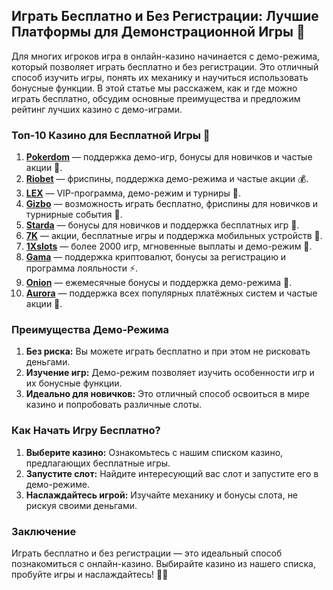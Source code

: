 ## Играть Бесплатно и Без Регистрации: Лучшие Платформы для Демонстрационной Игры 🎲

Для многих игроков игра в онлайн-казино начинается с демо-режима, который позволяет играть бесплатно и без регистрации. Это отличный способ изучить игры, понять их механику и научиться использовать бонусные функции. В этой статье мы расскажем, как и где можно играть бесплатно, обсудим основные преимущества и предложим рейтинг лучших казино с демо-играми.

### Топ-10 Казино для Бесплатной Игры 🎁

1. **[Pokerdom](https://brandplay.link/4k77v2yx)** — поддержка демо-игр, бонусы для новичков и частые акции 🎁.
2. **[Riobet](https://brandplay.link/7xBLTPyj)** — фриспины, поддержка демо-режима и частые акции 💰.
3. **[LEX](https://brandplay.link/zW4hdDFV)** — VIP-программа, демо-режим и турниры 🎉.
4. **[Gizbo](https://brandplay.link/bprXw4YV)** — возможность играть бесплатно, фриспины для новичков и турнирные события 🎰.
5. **[Starda](https://brandplay.link/fB7xwRFL)** — бонусы для новичков и поддержка бесплатных игр 🎈.
6. **[7K](https://brandplay.link/BvQyFShp)** — акции, бесплатные игры и поддержка мобильных устройств 🎯.
7. **[1Xslots](https://brandplay.link/hSB1khtr)** — более 2000 игр, мгновенные выплаты и демо-режим 🌟.
8. **[Gama](https://brandplay.link/j6NMKsDz)** — поддержка криптовалют, бонусы за регистрацию и программа лояльности ⚡.
9. **[Onion](https://brandplay.link/zBGRVpQ9)** — ежемесячные бонусы и поддержка демо-режима 🎡.
10. **[Aurora](https://10trafic-stat2.com/click/668546556bcc6313411604bd/6766/13032/subaccount)** — поддержка всех популярных платёжных систем и частые акции 💎.

### Преимущества Демо-Режима

1. **Без риска:** Вы можете играть бесплатно и при этом не рисковать деньгами.
2. **Изучение игр:** Демо-режим позволяет изучить особенности игр и их бонусные функции.
3. **Идеально для новичков:** Это отличный способ освоиться в мире казино и попробовать различные слоты.

### Как Начать Игру Бесплатно?

1. **Выберите казино:** Ознакомьтесь с нашим списком казино, предлагающих бесплатные игры.
2. **Запустите слот:** Найдите интересующий вас слот и запустите его в демо-режиме.
3. **Наслаждайтесь игрой:** Изучайте механику и бонусы слота, не рискуя своими деньгами.

### Заключение

Играть бесплатно и без регистрации — это идеальный способ познакомиться с онлайн-казино. Выбирайте казино из нашего списка, пробуйте игры и наслаждайтесь! 🎉💸
